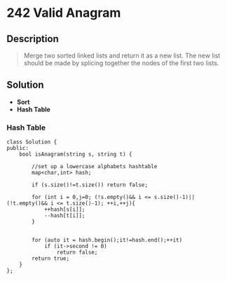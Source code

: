 # 242 Valid Anagram

## Description
> Merge two sorted linked lists and return it as a new list. The new list should be made by splicing together the nodes of the first two lists.

## Solution
- **Sort**
- **Hash Table**


### Hash Table
```
class Solution {
public:
    bool isAnagram(string s, string t) {
        
        //set up a lowercase alphabets hashtable
        map<char,int> hash;
        
        if (s.size()!=t.size()) return false;
        
        for (int i = 0,j=0; (!s.empty()&& i <= s.size()-1)||(!t.empty()&& i <= t.size()-1); ++i,++j){
            ++hash[s[i]];
            --hash[t[i]];
        }
       
        
        for (auto it = hash.begin();it!=hash.end();++it)
            if (it->second != 0)
                return false;
        return true;
    }
};
```
